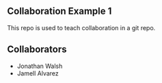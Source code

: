 
## Collaboration Example 1

This repo is used to teach collaboration in a git repo.

## Collaborators

* Jonathan Walsh
* Jamell Alvarez

